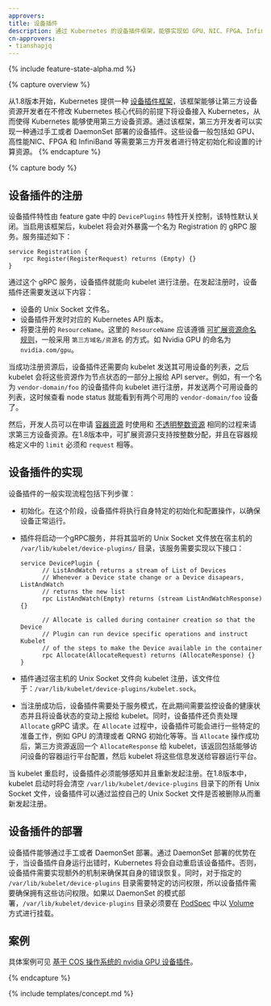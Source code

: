 ```yaml
---
approvers:
title: 设备插件
description: 通过 Kubernetes 的设备插件框架，能够实现如 GPU、NIC、FPGA、InfiniBand 等需要第三方特定设置的插件接入。
cn-approvers:
- tianshapjq
---
```



{% include feature-state-alpha.md %}

{% capture overview %}

从1.8版本开始，Kubernetes 提供一种 [设备插件框架](https://github.com/kubernetes/community/blob/master/contributors/design-proposals/resource-management/device-plugin.md)，该框架能够让第三方设备资源开发者在不修改 Kubernetes 核心代码的前提下将设备接入 Kubernetes，从而使得 Kubernetes 能够使用第三方设备资源。通过该框架，第三方开发者可以实现一种通过手工或者 DaemonSet 部署的设备插件。这些设备一般包括如 GPU、高性能NIC、FPGA 和 InfiniBand 等需要第三方开发者进行特定初始化和设置的计算资源。
{% endcapture %}

{% capture body %}


## 设备插件的注册


设备插件特性由 feature gate 中的 `DevicePlugins` 特性开关控制，该特性默认关闭。当启用该框架后，kubelet 将会对外暴露一个名为 Registration 的 gRPC 服务。服务描述如下：

```gRPC
service Registration {
	rpc Register(RegisterRequest) returns (Empty) {}
}
```

通过这个 gRPC 服务，设备插件就能向 kubelet 进行注册。在发起注册时，设备插件还需要发送以下内容：

  * 设备的 Unix Socket 文件名。
  * 设备插件开发时对应的 Kubernetes API 版本。
  * 将要注册的 `ResourceName`。这里的 `ResourceName` 应该遵循 [可扩展资源命名规则](https://github.com/kubernetes/kubernetes/pull/48922)，一般采用 `第三方域名/资源名` 的方式。如 Nvidia GPU 的命名为 `nvidia.com/gpu`。


当成功注册资源后，设备插件还需要向 kubelet 发送其可用设备的列表，之后 kubelet 会将这些资源作为节点状态的一部分上报给 API server。例如，有一个名为 `vendor-domain/foo` 的设备插件向 kubelet 进行注册，并发送两个可用设备的列表，这时候查看 node status 就能看到有两个可用的 `vendor-domain/foo` 设备了。


然后，开发人员可以在申请 [容器资源](/docs/api-reference/{{page.version}}/#container-v1-core) 时使用和 [不透明整数资源](/docs/tasks/configure-pod-container/opaque-integer-resource/) 相同的过程来请求第三方设备资源。在1.8版本中，可扩展资源只支持按整数分配，并且在容器规格定义中的 `limit` 必须和 `request` 相等。


## 设备插件的实现


设备插件的一般实现流程包括下列步骤：


* 初始化。在这个阶段，设备插件将执行自身特定的初始化和配置操作，以确保设备正常运行。


* 插件将启动一个gRPC服务，并将其监听的 Unix Socket 文件放在宿主机的 `/var/lib/kubelet/device-plugins/` 目录，该服务需要实现以下接口：

  ```gRPC
  service DevicePlugin {
        // ListAndWatch returns a stream of List of Devices
        // Whenever a Device state change or a Device disapears, ListAndWatch
        // returns the new list
        rpc ListAndWatch(Empty) returns (stream ListAndWatchResponse) {}

        // Allocate is called during container creation so that the Device
        // Plugin can run device specific operations and instruct Kubelet
        // of the steps to make the Device available in the container
        rpc Allocate(AllocateRequest) returns (AllocateResponse) {}
  }
  ```


* 插件通过宿主机的 Unix Socket 文件向 kubelet 注册，该文件位于：`/var/lib/kubelet/device-plugins/kubelet.sock`。


* 当注册成功后，设备插件需要处于服务模式，在此期间需要监控设备的健康状态并且将设备状态的变动上报给 kubelet。同时，设备插件还负责处理 `Allocate` gRPC 请求。在 `Allocate` 过程中，设备插件可能会进行一些特定的准备工作，例如 GPU 的清理或者 QRNG 初始化等等。当 `Allocate` 操作成功后，第三方资源返回一个 `AllocateResponse` 给 kubelet，该返回包括能够访问设备的容器运行平台配置，然后 kubelet 将这些信息发送给容器运行平台。


当 kubelet 重启时，设备插件必须能够感知并且重新发起注册。在1.8版本中，kubelet 启动时将会清空 `/var/lib/kubelet/device-plugins` 目录下的所有 Unix Socket 文件，设备插件可以通过监控自己的 Unix Socket 文件是否被删除从而重新发起注册。


## 设备插件的部署


设备插件能够通过手工或者 DaemonSet 部署。通过 DaemonSet 部署的优势在于，当设备插件自身运行出错时，Kubernetes 将会自动重启该设备插件。否则，设备插件需要实现额外的机制来确保其自身的错误恢复。同时，对于指定的 `/var/lib/kubelet/device-plugins` 目录需要特定的访问权限，所以设备插件需要确保拥有这些访问权限。如果以 DaemonSet 的模式部署，`/var/lib/kubelet/device-plugins` 目录必须要在 [PodSpec](/docs/api-reference/{{page.version}}/#podspec-v1-core) 中以 [Volume](/docs/api-reference/{{page.version}}/#volume-v1-core) 方式进行挂载。


## 案例


具体案例可见 [基于 COS 操作系统的 nvidia GPU 设备插件](https://github.com/GoogleCloudPlatform/container-engine-accelerators/tree/master/cmd/nvidia_gpu)。

{% endcapture %}

{% include templates/concept.md %}
